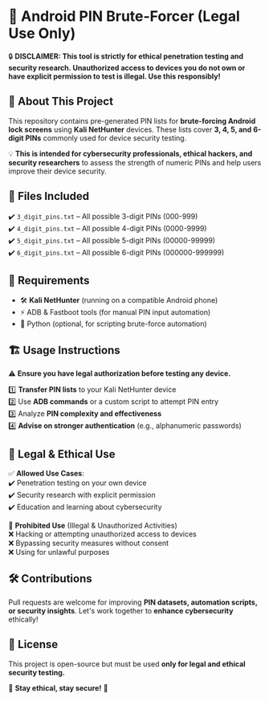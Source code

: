 # 📌 Android PIN Brute-Forcer (Legal Use Only)

🔒 **DISCLAIMER: This tool is strictly for ethical penetration testing and security research. Unauthorized access to devices you do not own or have explicit permission to test is illegal. Use this responsibly!**  

## 🚀 About This Project  
This repository contains pre-generated PIN lists for **brute-forcing Android lock screens** using **Kali NetHunter** devices. These lists cover **3, 4, 5, and 6-digit PINs** commonly used for device security testing.  

💡 **This is intended for cybersecurity professionals, ethical hackers, and security researchers** to assess the strength of numeric PINs and help users improve their device security.  

## 📁 Files Included  
✔️ `3_digit_pins.txt` – All possible 3-digit PINs (000-999)  
✔️ `4_digit_pins.txt` – All possible 4-digit PINs (0000-9999)  
✔️ `5_digit_pins.txt` – All possible 5-digit PINs (00000-99999)  
✔️ `6_digit_pins.txt` – All possible 6-digit PINs (000000-999999)  

## 📲 Requirements  
- 🛠 **Kali NetHunter** (running on a compatible Android phone)  
- ⚡ ADB & Fastboot tools (for manual PIN input automation)  
- 🐍 Python (optional, for scripting brute-force automation)  

## 🏗 Usage Instructions  
⚠️ **Ensure you have legal authorization before testing any device.**  

1️⃣ **Transfer PIN lists** to your Kali NetHunter device  
2️⃣ Use **ADB commands** or a custom script to attempt PIN entry  
3️⃣ Analyze **PIN complexity and effectiveness**  
4️⃣ **Advise on stronger authentication** (e.g., alphanumeric passwords)  

## 🔐 Legal & Ethical Use  
✅ **Allowed Use Cases**:  
✔️ Penetration testing on your own device  
✔️ Security research with explicit permission  
✔️ Education and learning about cybersecurity  

🚨 **Prohibited Use** (Illegal & Unauthorized Activities)  
❌ Hacking or attempting unauthorized access to devices  
❌ Bypassing security measures without consent  
❌ Using for unlawful purposes  

## 🛠 Contributions  
Pull requests are welcome for improving **PIN datasets, automation scripts, or security insights**. Let's work together to **enhance cybersecurity** ethically!  

## 🤝 License  
This project is open-source but must be used **only for legal and ethical security testing.**  

🔹 **Stay ethical, stay secure!** 🚀  
